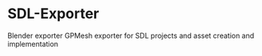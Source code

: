 # SDL-Exporter
Blender exporter GPMesh exporter for SDL projects and asset creation and implementation
